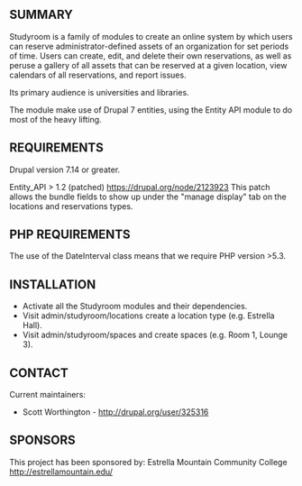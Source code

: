 SUMMARY
----

Studyroom is a family of modules to create an online system by which
users can reserve administrator-defined assets of an organization for
set periods of time. Users can create, edit, and delete their own
reservations, as well as peruse a gallery of all assets that can be
reserved at a given location, view calendars of all reservations, and
report issues.

Its primary audience is universities and libraries.

The module make use of Drupal 7 entities, using the Entity API module
to do most of the heavy lifting.

REQUIREMENTS
----

Drupal version 7.14 or greater.

Entity_API > 1.2 (patched)
https://drupal.org/node/2123923
This patch allows the bundle fields to show up under the "manage display" tab
on the locations and reservations types.

PHP REQUIREMENTS
----

The use of the DateInterval class means that we require PHP version >5.3.

INSTALLATION
----

* Activate all the Studyroom modules and their dependencies.
* Visit admin/studyroom/locations create a location type (e.g. Estrella Hall).
* Visit admin/studyroom/spaces and create spaces (e.g. Room 1, Lounge 3).

CONTACT
----
Current maintainers:
* Scott Worthington - http://drupal.org/user/325316

SPONSORS
----
This project has been sponsored by:
Estrella Mountain Community College
http://estrellamountain.edu/
